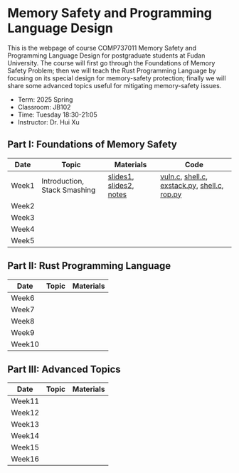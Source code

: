 # Memory Safety and Programming Language Design
This is the webpage of course COMP737011 Memory Safety and Programming Language Design for postgraduate students at Fudan University. The course will first go through the Foundations of Memory Safety Problem; then we will teach the Rust Programming Language by focusing on its special design for memory-safety protection; finally we will share some advanced topics useful for mitigating memory-safety issues.

- Term: 2025 Spring  
- Classroom: JB102  
- Time: Tuesday 18:30-21:05  
- Instructor: Dr. Hui Xu

## Part I: Foundations of Memory Safety 

| Date | Topic | Materials | Code |
|---|---|---|---|
| Week1 | Introduction, Stack Smashing | [slides1](slides/l0-intro.pdf), [slides2](slides/l1-stacksmash.pdf), [notes](notes/l1-stacksmash.md) | [vuln.c](code/l1-vuln.c), [shell.c](code/l1-shell.c), [exstack.py](code/l1-exstack.py), [shell.c](code/l1-aslr.c), [rop.py](code/l1-rop.py) |
| Week2 | | | |
| Week3 | | | | 
| Week4 | | | |
| Week5 | | | |

## Part II: Rust Programming Language 

| Date | Topic | Materials  |
|---|---|---|
| Week6 | | | 
| Week7 | | | 
| Week8 | | | 
| Week9 | | | 
| Week10 | | | 

## Part III: Advanced Topics

| Date | Topic | Materials  |
|---|---|---|
| Week11 |  |  |
| Week12 |  |  | 
| Week13 |  |  | 
| Week14 |  |  | 
| Week15 |  |  |
| Week16 |  |  |
